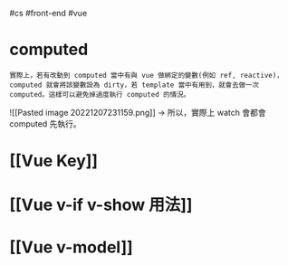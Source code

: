 #cs #front-end #vue 

# computed
	實際上，若有改動到 computed 當中有與 vue 做綁定的變數(例如 ref, reactive)，computed 就會將該變數設為 dirty，若 template 當中有用到，就會去做一次 computed。這樣可以避免掉過度執行 computed 的情況。
![[Pasted image 20221207231159.png]]
→ 所以，實際上 watch 會都會 computed 先執行。

# [[Vue Key]]

# [[Vue v-if v-show 用法]]

# [[Vue v-model]]